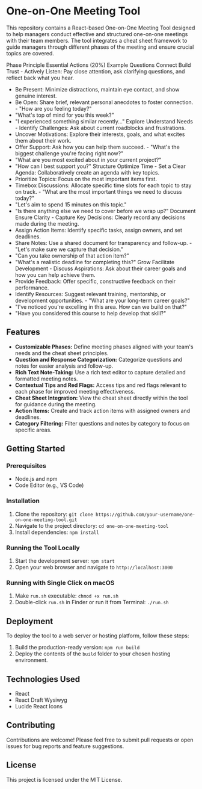 # One-on-One Meeting Tool

This repository contains a React-based One-on-One Meeting Tool designed to help managers conduct effective and structured one-on-one meetings with their team members. The tool integrates a cheat sheet framework to guide managers through different phases of the meeting and ensure crucial topics are covered.

Phase	Principle	Essential Actions (20%)	Example Questions
Connect	Build Trust	- Actively Listen: Pay close attention, ask clarifying questions, and reflect back what you hear.
- Be Present: Minimize distractions, maintain eye contact, and show genuine interest.
- Be Open: Share brief, relevant personal anecdotes to foster connection.	- "How are you feeling today?"
- "What's top of mind for you this week?"
- "I experienced something similar recently..."
Explore	Understand Needs	- Identify Challenges: Ask about current roadblocks and frustrations.
- Uncover Motivations: Explore their interests, goals, and what excites them about their work.
- Offer Support: Ask how you can help them succeed.	- "What's the biggest challenge you're facing right now?"
- "What are you most excited about in your current project?"
- "How can I best support you?"
Structure	Optimize Time	- Set a Clear Agenda: Collaboratively create an agenda with key topics.
- Prioritize Topics: Focus on the most important items first.
- Timebox Discussions: Allocate specific time slots for each topic to stay on track.	- "What are the most important things we need to discuss today?"
- "Let's aim to spend 15 minutes on this topic."
- "Is there anything else we need to cover before we wrap up?"
Document	Ensure Clarity	- Capture Key Decisions: Clearly record any decisions made during the meeting.
- Assign Action Items: Identify specific tasks, assign owners, and set deadlines.
- Share Notes: Use a shared document for transparency and follow-up.	- "Let's make sure we capture that decision."
- "Can you take ownership of that action item?"
- "What's a realistic deadline for completing this?"
Grow	Facilitate Development	- Discuss Aspirations: Ask about their career goals and how you can help achieve them.
- Provide Feedback: Offer specific, constructive feedback on their performance.
- Identify Resources: Suggest relevant training, mentorship, or development opportunities.	- "What are your long-term career goals?"
- "I've noticed you're excelling in this area. How can we build on that?"
- "Have you considered this course to help develop that skill?"

## Features

* **Customizable Phases:** Define meeting phases aligned with your team's needs and the cheat sheet principles.
* **Question and Response Categorization:** Categorize questions and notes for easier analysis and follow-up.
* **Rich Text Note-Taking:** Use a rich text editor to capture detailed and formatted meeting notes.
* **Contextual Tips and Red Flags:** Access tips and red flags relevant to each phase for improved meeting effectiveness.
* **Cheat Sheet Integration:** View the cheat sheet directly within the tool for guidance during the meeting.
* **Action Items:** Create and track action items with assigned owners and deadlines.
* **Category Filtering:** Filter questions and notes by category to focus on specific areas.

## Getting Started

### Prerequisites

* Node.js and npm
* Code Editor (e.g., VS Code)

### Installation

1. Clone the repository: `git clone https://github.com/your-username/one-on-one-meeting-tool.git`
2. Navigate to the project directory: `cd one-on-one-meeting-tool`
3. Install dependencies: `npm install`

### Running the Tool Locally

1. Start the development server: `npm start`
2. Open your web browser and navigate to `http://localhost:3000`

### Running with Single Click on macOS

1. Make `run.sh` executable: `chmod +x run.sh`
2. Double-click `run.sh` in Finder or run it from Terminal: `./run.sh`

## Deployment

To deploy the tool to a web server or hosting platform, follow these steps:

1. Build the production-ready version: `npm run build`
2. Deploy the contents of the `build` folder to your chosen hosting environment.

## Technologies Used

* React
* React Draft Wysiwyg
* Lucide React Icons

## Contributing

Contributions are welcome! Please feel free to submit pull requests or open issues for bug reports and feature suggestions.

## License

This project is licensed under the MIT License.
